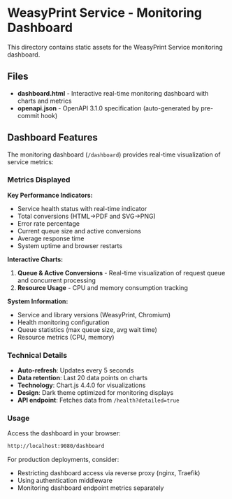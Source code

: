 # WeasyPrint Service - Monitoring Dashboard

This directory contains static assets for the WeasyPrint Service monitoring dashboard.

## Files

- **dashboard.html** - Interactive real-time monitoring dashboard with charts and metrics
- **openapi.json** - OpenAPI 3.1.0 specification (auto-generated by pre-commit hook)

## Dashboard Features

The monitoring dashboard (`/dashboard`) provides real-time visualization of service metrics:

### Metrics Displayed

**Key Performance Indicators:**
- Service health status with real-time indicator
- Total conversions (HTML→PDF and SVG→PNG)
- Error rate percentage
- Current queue size and active conversions
- Average response time
- System uptime and browser restarts

**Interactive Charts:**
1. **Queue & Active Conversions** - Real-time visualization of request queue and concurrent processing
2. **Resource Usage** - CPU and memory consumption tracking

**System Information:**
- Service and library versions (WeasyPrint, Chromium)
- Health monitoring configuration
- Queue statistics (max queue size, avg wait time)
- Resource metrics (CPU, memory)

### Technical Details

- **Auto-refresh**: Updates every 5 seconds
- **Data retention**: Last 20 data points on charts
- **Technology**: Chart.js 4.4.0 for visualizations
- **Design**: Dark theme optimized for monitoring displays
- **API endpoint**: Fetches data from `/health?detailed=true`

### Usage

Access the dashboard in your browser:
```bash
http://localhost:9080/dashboard
```

For production deployments, consider:
- Restricting dashboard access via reverse proxy (nginx, Traefik)
- Using authentication middleware
- Monitoring dashboard endpoint metrics separately
